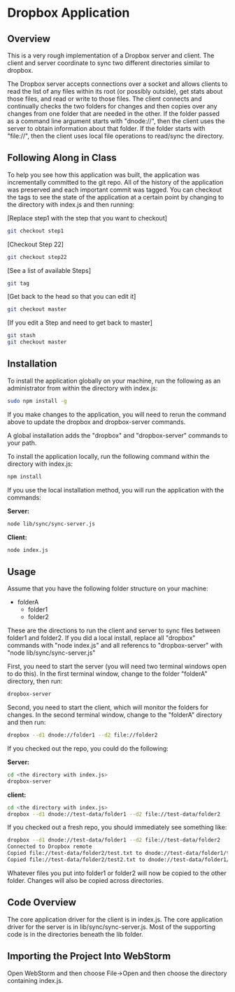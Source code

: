 # Dropbox Application

## Overview

This is a very rough implementation of a Dropbox server and client. The client and server
coordinate to sync two different directories similar to dropbox.

The Dropbox server accepts connections over a socket and allows clients to read the list of any
files within its root (or possibly outside), get stats about those files, and read or write to
those files. The client connects and continually checks the two folders for changes and then
copies over any changes from one folder that are needed in the other. If the folder passed as
a command line argument starts with "dnode://", then the client uses the server to obtain information
about that folder. If the folder starts with "file://", then the client uses local file operations
to read/sync the directory.

## Following Along in Class

To help you see how this application was built, the application was incrementally committed to the
git repo. All of the history of the application was preserved and each important commit was tagged.
You can checkout the tags to see the state of the application at a certain point by changing to
the directory with index.js and then running:

[Replace step1 with the step that you want to checkout]
```bash
git checkout step1
```

[Checkout Step 22]
```bash
git checkout step22
```

[See a list of available Steps]
```bash
git tag
```

[Get back to the head so that you can edit it]
```bash
git checkout master
```

[If you edit a Step and need to get back to master]
```bash
git stash
git checkout master
```

## Installation

To install the application globally on your machine, run the following as an administrator from
within the directory with index.js:

```bash
sudo npm install -g
```

If you make changes to the application, you will need to rerun the command above to update the
dropbox and dropbox-server commands.


A global installation adds the "dropbox" and "dropbox-server" commands to your path.

To install the application locally, run the following command within the directory with index.js:

```bash
npm install
```

If you use the local installation method, you will run the application with the commands:

__Server:__
```bash
node lib/sync/sync-server.js
```

__Client:__
```bash
node index.js
```

## Usage

Assume that you have the following folder structure on your machine:

 - folderA
    - folder1
    - folder2

These are the directions to run the client and server to sync files between folder1 and folder2.
If you did a local install, replace all "dropbox" commands with "node index.js" and all referencs
to "dropbox-server" with "node lib/sync/sync-server.js"

First, you need to start the server (you will need two terminal windows open to do this). In
the first terminal window, change to the folder "folderA" directory, then run:

```bash
dropbox-server
```

Second, you need to start the client, which will monitor the folders for changes. In the second
terminal window, change to the "folderA" directory and then run:

```bash
dropbox --d1 dnode://folder1 --d2 file://folder2
```

If you checked out the repo, you could do the following:

__Server:__
```bash
cd <the directory with index.js>
dropbox-server
```

__client:__
```bash
cd <the directory with index.js>
dropbox --d1 dnode://test-data/folder1 --d2 file://test-data/folder2
```

If you checked out a fresh repo, you should immediately see something like:
```bash
dropbox --d1 dnode://test-data/folder1 --d2 file://test-data/folder2
Connected to Dropbox remote
Copied file://test-data/folder2/test.txt to dnode://test-data/folder1/test.txt
Copied file://test-data/folder2/test2.txt to dnode://test-data/folder1/test2.txt
```
Whatever files you put into folder1 or folder2 will now be copied to the other folder.
Changes will also be copied across directories.

## Code Overview

The core application driver for the client is in index.js. The core application driver
for the server is in lib/sync/sync-server.js. Most of the supporting code is in the
directories beneath the lib folder.

## Importing the Project Into WebStorm

Open WebStorm and then choose File->Open and then choose the directory containing index.js.
